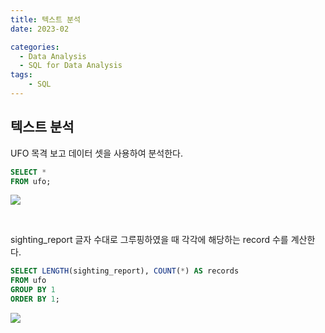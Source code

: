 ```yaml
---
title: 텍스트 분석
date: 2023-02

categories:
  - Data Analysis
  - SQL for Data Analysis
tags:
    - SQL
---
```


## 텍스트 분석
UFO 목격 보고 데이터 셋을 사용하여 분석한다.

```sql
SELECT *
FROM ufo;
```
![](https://velog.velcdn.com/images/ddoddo/post/e2183a3d-0822-445c-ad2c-e05368ecef56/image.png)

<br>

sighting_report 글자 수대로 그루핑하였을 때 각각에 해당하는 record 수를 계산한다.
```sql
SELECT LENGTH(sighting_report), COUNT(*) AS records
FROM ufo
GROUP BY 1
ORDER BY 1;
```
![](https://velog.velcdn.com/images/ddoddo/post/1e2ed8d1-0a0c-4a4e-97a1-291c950e567c/image.png)

